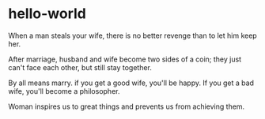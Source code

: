 # hello-world

When a man steals your wife, there is no better revenge than to let him keep her.

After marriage, husband and wife become two sides of a coin; they just can't face each other, but still stay together.

By all means marry. if you get a good wife, you'll be happy. If you get a bad wife, you'll become a philosopher.

Woman inspires us to great things and prevents us from achieving them.
